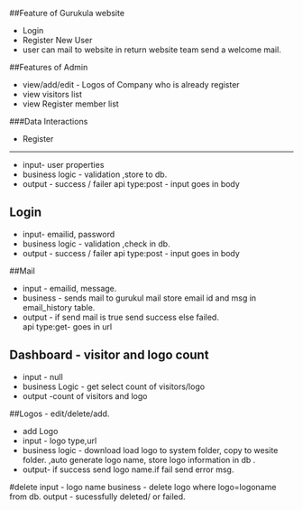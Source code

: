 ##Feature of Gurukula website
* Login
* Register New User
* user can mail to website in return website team send a welcome mail.

##Features of Admin

* view/add/edit -   Logos of Company who is already register
* view visitors list
* view Register member list

###Data Interactions
  * Register
  -----
 * input- user properties 
 * business logic - validation ,store to db.
 * output - success / failer
 api type:post - input goes in body
 
   
   
## Login 
  * input- emailid, password
  * business logic - validation ,check in  db.
  * output - success / failer
   api type:post - input goes in body

    
##Mail
 * input - emailid, message.
 * business - sends mail to gurukul mail
              store email id and msg in email_history table.
 * output -  if send mail is true send success else failed.             
  api type:get- goes in url

 
## Dashboard - visitor and logo count 
  * input - null
  * business Logic - get select count of visitors/logo
  * output -count of visitors and logo
  
##Logos - edit/delete/add.
   * add Logo 
   * input - logo type,url
   * business logic - download load logo to system folder, copy to wesite folder.
                    ,auto generate logo name, store logo information in db .
   * output- if success send logo name.if fail send error msg.
   
#delete
  input - logo name
  business - delete logo where logo=logoname from db.
  output - sucessfully deleted/ or failed.
  